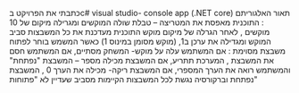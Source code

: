 כתבתי את הפרויקט בc#   visual studio-  console app (.NET core)
תאור האלגוריתם :
התוכנית מאפסת את המטריצה – טבלת שולה המוקשים ומגרילה מיקום של 10 מוקשים ,
לאחר הגרלה של מיקום מוקש התוכנית מעדכנת את כל המשבצות סביב המוקש ומגדילה את ערכן ב1, (מוקש מסומן במינוס 1)
כאשר המשמש בוחר לפתוח משבצת מסוימת :
אם המשתמש עלה על מוקש- המשחק מסתיים,
אם המשתמש חסם את המשבצת , המערכת תתריע,
אם המשבצת מכילה מספר – המשבצת "נפתחת" והמשתמש רואה את הערך המספרי,
אם המשבצת ריקה- מכילה את הערך 0 , המשבצת נפתחת וברקורסיה נגשת לכל המשבצות הקיימות מסביב שעדיין לא "פתוחות"
 
